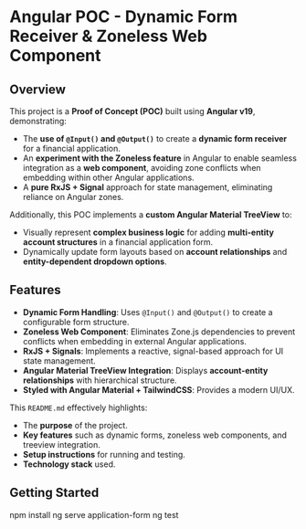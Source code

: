 # Angular POC - Dynamic Form Receiver & Zoneless Web Component

## Overview
This project is a **Proof of Concept (POC)** built using **Angular v19**, demonstrating:
- The **use of `@Input()` and `@Output()`** to create a **dynamic form receiver** for a financial application.
- An **experiment with the Zoneless feature** in Angular to enable seamless integration as a **web component**, avoiding zone conflicts when embedding within other Angular applications.
- A **pure RxJS + Signal** approach for state management, eliminating reliance on Angular zones.

Additionally, this POC implements a **custom Angular Material TreeView** to:
- Visually represent **complex business logic** for adding **multi-entity account structures** in a financial application form.
- Dynamically update form layouts based on **account relationships** and **entity-dependent dropdown options**.

## Features
-  **Dynamic Form Handling**: Uses `@Input()` and `@Output()` to create a configurable form structure.
-  **Zoneless Web Component**: Eliminates Zone.js dependencies to prevent conflicts when embedding in external Angular applications.
-  **RxJS + Signals**: Implements a reactive, signal-based approach for UI state management.
-  **Angular Material TreeView Integration**: Displays **account-entity relationships** with hierarchical structure.
-  **Styled with Angular Material + TailwindCSS**: Provides a modern UI/UX.

This `README.md` effectively highlights:
- The **purpose** of the project.
- **Key features** such as dynamic forms, zoneless web components, and treeview integration.
- **Setup instructions** for running and testing.
- **Technology stack** used.

## Getting Started

npm install
ng serve application-form
ng test
